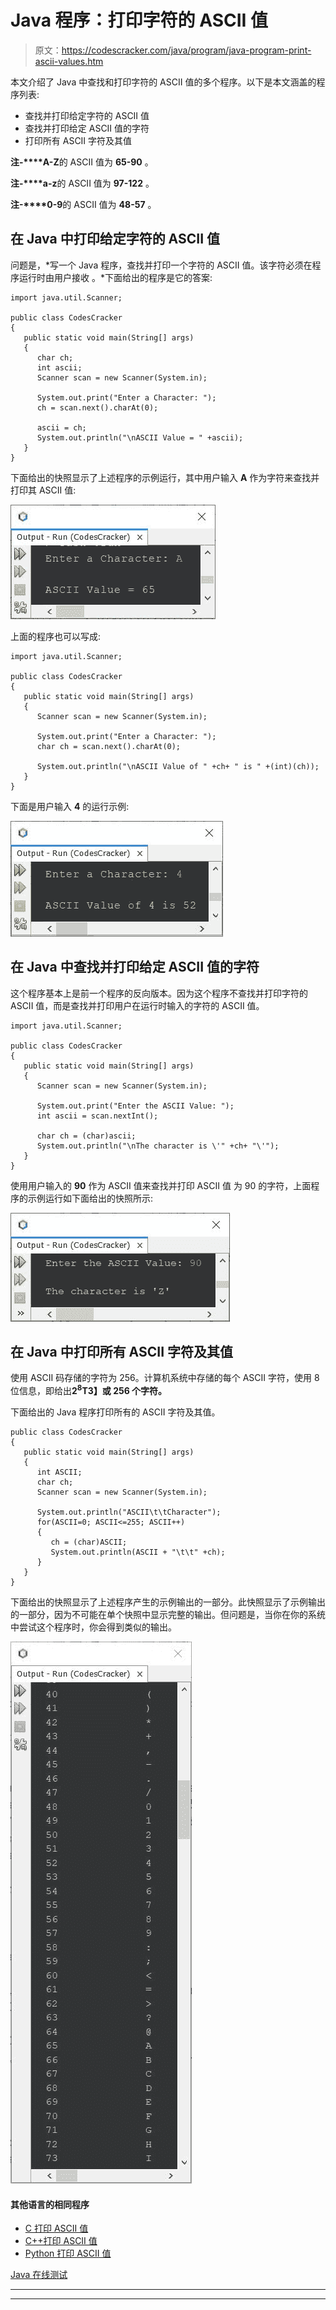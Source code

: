 # Java 程序：打印字符的 ASCII 值

> 原文：<https://codescracker.com/java/program/java-program-print-ascii-values.htm>

本文介绍了 Java 中查找和打印字符的 ASCII 值的多个程序。以下是本文涵盖的程序列表:

*   查找并打印给定字符的 ASCII 值
*   查找并打印给定 ASCII 值的字符
*   打印所有 ASCII 字符及其值

**注-****A-Z**的 ASCII 值为 **65-90** 。

**注-****a-z**的 ASCII 值为 **97-122** 。

**注-****0-9**的 ASCII 值为 **48-57** 。

## 在 Java 中打印给定字符的 ASCII 值

问题是，*写一个 Java 程序，查找并打印一个字符的 ASCII 值。该字符必须在程序运行时由用户接收 。*下面给出的程序是它的答案:

```
import java.util.Scanner;

public class CodesCracker
{
   public static void main(String[] args)
   {
      char ch;
      int ascii;
      Scanner scan = new Scanner(System.in);

      System.out.print("Enter a Character: ");
      ch = scan.next().charAt(0);

      ascii = ch;
      System.out.println("\nASCII Value = " +ascii);
   }
}
```

下面给出的快照显示了上述程序的示例运行，其中用户输入 **A** 作为字符来查找并打印其 ASCII 值:

![java print ASCII value of given character](img/560fb1fb28c17cb9329e7c9f6ffd99e9.png)

上面的程序也可以写成:

```
import java.util.Scanner;

public class CodesCracker
{
   public static void main(String[] args)
   {
      Scanner scan = new Scanner(System.in);

      System.out.print("Enter a Character: ");
      char ch = scan.next().charAt(0);

      System.out.println("\nASCII Value of " +ch+ " is " +(int)(ch));
   }
}
```

下面是用户输入 **4** 的运行示例:

![java find ASCII value of given character](img/cd2d8c58c040316d4124d41d67d173f1.png)

## 在 Java 中查找并打印给定 ASCII 值的字符

这个程序基本上是前一个程序的反向版本。因为这个程序不查找并打印字符的 ASCII 值，而是查找并打印用户在运行时输入的字符的 ASCII 值。

```
import java.util.Scanner;

public class CodesCracker
{
   public static void main(String[] args)
   {
      Scanner scan = new Scanner(System.in);

      System.out.print("Enter the ASCII Value: ");
      int ascii = scan.nextInt();

      char ch = (char)ascii;
      System.out.println("\nThe character is \'" +ch+ "\'");
   }
}
```

使用用户输入的 **90** 作为 ASCII 值来查找并打印 ASCII 值 为 90 的字符，上面程序的示例运行如下面给出的快照所示:

![java print character of given ASCII value](img/3412cafbb6fcfbab93303a421d36a28b.png)

## 在 Java 中打印所有 ASCII 字符及其值

使用 ASCII 码存储的字符为 256。计算机系统中存储的每个 ASCII 字符，使用 8 位信息，即给出**2<sup>8</sup>T3】或 **256** 个字符。**

下面给出的 Java 程序打印所有的 ASCII 字符及其值。

```
public class CodesCracker
{
   public static void main(String[] args)
   {
      int ASCII;
      char ch;
      Scanner scan = new Scanner(System.in);

      System.out.println("ASCII\t\tCharacter");
      for(ASCII=0; ASCII<=255; ASCII++)
      {
         ch = (char)ASCII;
         System.out.println(ASCII + "\t\t" +ch);
      }
   }
}
```

下面给出的快照显示了上述程序产生的示例输出的一部分。此快照显示了示例输出的一部分，因为不可能在单个快照中显示完整的输出。但问题是，当你在你的系统中尝试这个程序时，你会得到类似的输出。

![java print all ASCII characters with values](img/7e9049d4545c61c8223cf1ac82bfc3e1.png)

#### 其他语言的相同程序

*   [C 打印 ASCII 值](/c/program/c-program-print-ascii-values.htm)
*   [C++打印 ASCII 值](/cpp/program/cpp-program-print-ascii-values.htm)
*   [Python 打印 ASCII 值](/python/program/python-program-print-ascii-values.htm)

[Java 在线测试](/exam/showtest.php?subid=1)

* * *

* * *